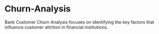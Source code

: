 # Churn-Analysis
Bank Customer Churn Analysis focuses on identifying the key factors that influence customer attrition in financial institutions. 
